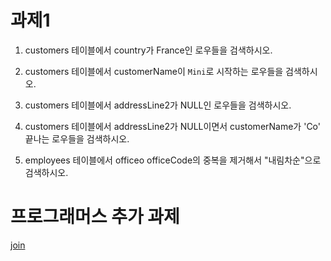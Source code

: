 # 과제1

1. customers 테이블에서 country가 France인 로우들을 검색하시오.

2. customers 테이블에서 customerName이 `Mini`로 시작하는 로우들을 검색하시오.

3. customers 테이블에서 addressLine2가 NULL인 로우들을 검색하시오.

4. customers 테이블에서 addressLine2가 NULL이면서 customerName가 'Co' 끝나는 로우들을 검색하시오.

5. employees 테이블에서 officeo officeCode의 중복을 제거해서 "내림차순"으로 검색하시오.

# 프로그래머스 추가 과제

[join ](https://school.programmers.co.kr/learn/courses/30/lessons/133025)
